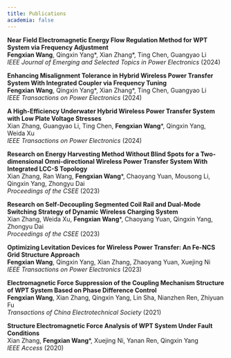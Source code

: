 ```yaml
---
title: Publications
academia: false
---
```


**Near Field Electromagnetic Energy Flow Regulation Method for WPT System via Frequency Adjustment**  
**Fengxian Wang**, Qingxin Yang*, Xian Zhang*, Ting Chen, Guangyao Li  
_IEEE Journal of Emerging and Selected Topics in Power Electronics_ (2024)  

**Enhancing Misalignment Tolerance in Hybrid Wireless Power Transfer System With Integrated Coupler via Frequency Tuning**  
**Fengxian Wang**, Qingxin Yang*, Xian Zhang*, Ting Chen, Guangyao Li  
_IEEE Transactions on Power Electronics_ (2024)  

**A High-Efficiency Underwater Hybrid Wireless Power Transfer System with Low Plate Voltage Stresses**  
Xian Zhang, Guangyao Li, Ting Chen, **Fengxian Wang***, Qingxin Yang, Weida Xu  
_IEEE Transactions on Power Electronics_ (2024)  

**Research on Energy Harvesting Method Without Blind Spots for a Two-dimensional Omni-directional Wireless Power Transfer System With Integrated LCC-S Topology**  
Xian Zhang, Ran Wang, **Fengxian Wang***, Chaoyang Yuan, Mousong Li, Qingxin Yang, Zhongyu Dai  
_Proceedings of the CSEE_ (2023)  

**Research on Self-Decoupling Segmented Coil Rail and Dual-Mode Switching Strategy of Dynamic Wireless Charging System**  
Xian Zhang, Weida Xu, **Fengxian Wang***, Chaoyang Yuan, Qingxin Yang, Zhongyu Dai  
_Proceedings of the CSEE_ (2023)  

**Optimizing Levitation Devices for Wireless Power Transfer: An Fe-NCS Grid Structure Approach**  
**Fengxian Wang**, Qingxin Yang, Xian Zhang, Zhaoyang Yuan, Xuejing Ni  
_IEEE Transactions on Power Electronics_ (2023)  

**Electromagnetic Force Suppression of the Coupling Mechanism Structure of WPT System Based on Phase Difference Control**  
**Fengxian Wang**, Xian Zhang, Qingxin Yang, Lin Sha, Nianzhen Ren, Zhiyuan Fu  
_Transactions of China Electrotechnical Society_ (2021)  

**Structure Electromagnetic Force Analysis of WPT System Under Fault Conditions**  
Xian Zhang, **Fengxian Wang***, Xuejing Ni, Yanan Ren, Qingxin Yang  
_IEEE Access_ (2020)  
